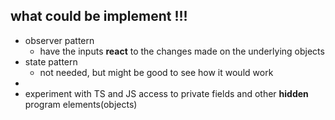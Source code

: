 
## what could be implement !!!


- observer pattern
	- have the inputs **react** to the changes made on the underlying objects
- state pattern
	- not needed, but might be good to see how it would work
- 
- experiment with TS and JS access to private fields and other **hidden** program elements(objects)